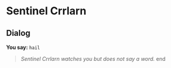 # Sentinel Crrlarn


## Dialog

**You say:** `hail`



>*Sentinel Crrlarn watches you but does not say a word.*
end
